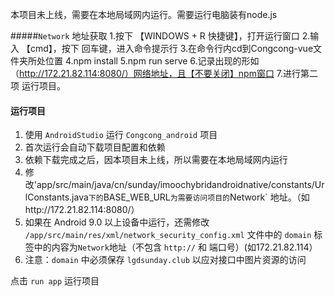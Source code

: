 本项目未上线，需要在本地局域网内运行。需要运行电脑装有node.js 

#####`Network` 地址获取
1.按下 【WINDOWS + R 快捷键】，打开运行窗口
2.输入 【cmd】，按下 回车键，进入命令提示行
3.在命令行内cd到Congcong-vue文件夹所处位置
4.npm install
5.npm run serve
6.记录出现的形如（http://172.21.82.114:8080/）网络地址，且【不要关闭】npm窗口
7.进行第二项 运行项目。

#### 运行项目
 1. 使用 `AndroidStudio` 运行 `Congcong_android` 项目
 2. 首次运行会自动下载项目配置和依赖
 3. 依赖下载完成之后，因本项目未上线，所以需要在本地局域网内运行
 4. 修改'app/src/main/java/cn/sunday/imoochybridandroidnative/constants/UrlConstants.java` 下的 `BASE_WEB_URL` 为需要访问项目的 `Network` 地址。（如http://172.21.82.114:8080/）
 5. 如果在 Android 9.0 以上设备中运行，还需修改 `/app/src/main/res/xml/network_security_config.xml` 文件中的 `domain` 标签中的内容为`Network`地址（不包含 `http://` 和 端口号）(如172.21.82.114）
 6. 注意：`domain` 中必须保存 `lgdsunday.club` 以应对接口中图片资源的访问

点击 `run app` 运行项目